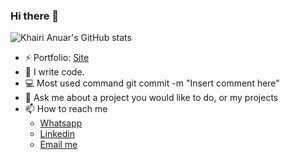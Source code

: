 ### Hi there 👋

<!--
- 🔭 I’m currently working on ...
- 🌱 I’m currently learning ...
- 👯 I’m looking to collaborate on ...
- 🤔 I’m looking for help with ...
- 💬 Ask me about ...
- 📫 How to reach me: ...
- 😄 Pronouns: ...
- ⚡ Fun fact: ...
-->


![Khairi Anuar's GitHub stats](https://github-readme-stats.vercel.app/api?username=KhairiAnuar&theme=aura_dark&count_private=true&show_icons=true&include_all_commits=true)

- ⚡ Portfolio: [Site](https://khairi-anuar.vercel.app)
- 🔭 I write code.
- 💻 Most used command git commit -m "Insert comment here"
- 💬 Ask me about a project you would like to do, or my projects
- 📫 How to reach me
  - <a href="https://wa.me/6738194164">Whatsapp</a>
  - <a href="https://www.linkedin.com/in/khairi-anuar-09a024139/">Linkedin</a>
  - <a href="mailto:khairianuar164@gmail.com">Email me</a>

